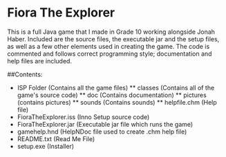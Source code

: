 # Fiora The Explorer
This is a full Java game that I made in Grade 10 working alongside Jonah Haber.
Included are the source files, the executable jar and the setup files, as well as a few other elements used in creating the game.
The code is commented and follows correct programming style; documentation and help files are included.

##Contents:
 * ISP Folder (Contains all the game files)
 ** classes (Contains all of the game's source code)
 ** doc (Contains documentation)
 ** pictures (contains pictures)
 ** sounds (Contains sounds)
 ** helpfile.chm (Help file)
 * FioraTheExplorer.iss (Inno Setup source code)
 * FioraTheExplorer.jar (Executable jar file which runs the game)
 * gamehelp.hnd (HelpNDoc file used to create .chm help file)
 * README.txt (Read Me File)
 * setup.exe (Installer)
